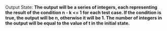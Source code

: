 Output State: **The output will be a series of integers, each representing the result of the condition n - k <= 1 for each test case. If the condition is true, the output will be n, otherwise it will be 1. The number of integers in the output will be equal to the value of t in the initial state.**